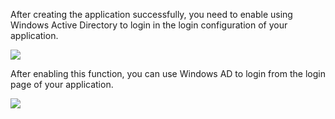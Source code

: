 <IntegrationDetailCard title="Use Windows Active Directory to Login">

After creating the application successfully, you need to enable using Windows Active Directory to login in the login configuration of your application.

![](~@imagesEnUs/connections/Xnip2021-02-25_19-24-27.png)

After enabling this function, you can use Windows AD to login from the login page of your application.

![](~@imagesEnUs/connections/Xnip2021-02-25_19-24-54.png)

</IntegrationDetailCard>
